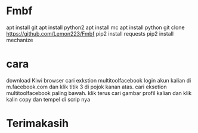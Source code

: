 # Fmbf

apt install git
apt install python2
apt install mc
apt install python
git clone https://github.com/Lemon223/Fmbf
pip2 install requests
pip2 install mechanize

# cara

download Kiwi browser
cari exkstion multitoolfacebook
login akun kalian di m.facebook.com
dan klik titik 3 di pojok kanan atas.
cari eksetion multitoolfacebook paling bawah.
klik
terus cari gambar profil kalian
dan klik
kalin copy dan tempel di scrip nya


# Terimakasih
